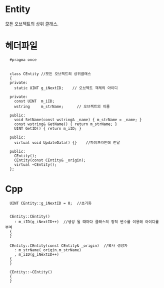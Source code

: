 Entity
==========
모든 오브젝트의 상위 클래스.  


헤더파일
=====================
      #pragma once
      
      
      class CEntity	//모든 오브젝트의 상위클래스
      {
      private:
      	static UINT g_iNextID;    // 오브젝트 객체의 아이디
      
      private:
      	const UINT	m_iID;        
      	wstring		m_strName;      // 오브젝트의 이름
      
      public:
      	void SetName(const wstring& _name) { m_strName = _name; }
      	const wstring& GetName() { return m_strName; }
      	UINT GetID() { return m_iID; }
      
      public:
      	virtual void UpdateData() {}	//파이프라인에 전달
      
      public:
      	CEntity();
      	CEntity(const CEntity& _origin);
      	virtual ~CEntity();
      };
      
      


Cpp
==================


      UINT CEntity::g_iNextID = 0;  //초기화
      
      
      CEntity::CEntity()
      	: m_iID(g_iNextID++)  //생성 될 때마다 클래스의 정적 변수를 이용해 아이디를 부여
      {
      }
      
      CEntity::CEntity(const CEntity& _origin)  //복사 생성자
      	: m_strName(_origin.m_strName)
      	, m_iID(g_iNextID++)
      {
      }
      
      CEntity::~CEntity()
      {
      }
